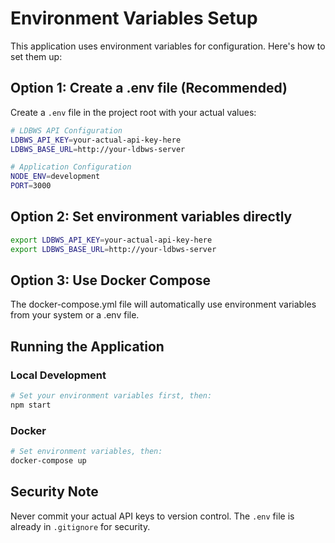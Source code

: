 # Environment Variables Setup

This application uses environment variables for configuration. Here's how to set them up:

## Option 1: Create a .env file (Recommended)

Create a `.env` file in the project root with your actual values:

```bash
# LDBWS API Configuration
LDBWS_API_KEY=your-actual-api-key-here
LDBWS_BASE_URL=http://your-ldbws-server

# Application Configuration
NODE_ENV=development
PORT=3000
```

## Option 2: Set environment variables directly

```bash
export LDBWS_API_KEY=your-actual-api-key-here
export LDBWS_BASE_URL=http://your-ldbws-server
```

## Option 3: Use Docker Compose

The docker-compose.yml file will automatically use environment variables from your system or a .env file.

## Running the Application

### Local Development
```bash
# Set your environment variables first, then:
npm start
```

### Docker
```bash
# Set environment variables, then:
docker-compose up
```

## Security Note

Never commit your actual API keys to version control. The `.env` file is already in `.gitignore` for security.
